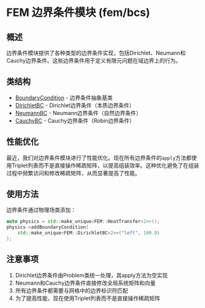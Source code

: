 # FEM 边界条件模块 (fem/bcs)

## 概述

边界条件模块提供了各种类型的边界条件实现，包括Dirichlet、Neumann和Cauchy边界条件。这些边界条件用于定义有限元问题在域边界上的行为。

## 类结构

- [BoundaryCondition](classes/BoundaryCondition.md) - 边界条件抽象基类
- [DirichletBC](classes/DirichletBC.md) - Dirichlet边界条件（本质边界条件）
- [NeumannBC](classes/NeumannBC.md) - Neumann边界条件（自然边界条件）
- [CauchyBC](classes/CauchyBC.md) - Cauchy边界条件（Robin边界条件）

## 性能优化

最近，我们对边界条件模块进行了性能优化。现在所有边界条件的`apply`方法都使用Triplet列表而不是直接操作稀疏矩阵，以提高组装效率。这种优化避免了在组装过程中频繁访问和修改稀疏矩阵，从而显著提高了性能。

## 使用方法

边界条件通过物理场类添加：

```cpp
auto physics = std::make_unique<FEM::HeatTransfer<2>>();
physics->addBoundaryCondition(
    std::make_unique<FEM::DirichletBC<2>>("left", 100.0)
);
```

## 注意事项

1. Dirichlet边界条件由Problem类统一处理，其apply方法为空实现
2. Neumann和Cauchy边界条件直接修改全局系统矩阵和向量
3. 所有边界条件都需要与网格中的边界标识符匹配
4. 为了提高性能，现在使用Triplet列表而不是直接操作稀疏矩阵